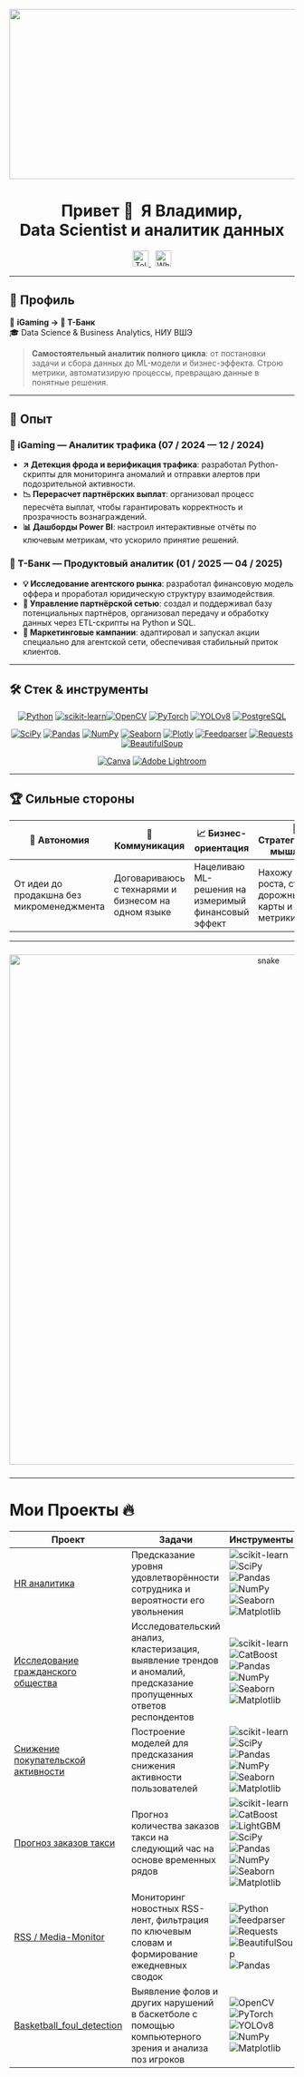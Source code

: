 <br clear="both">

<div align="center">
  <img src="https://user-images.githubusercontent.com/74038190/225813708-98b745f2-7d22-48cf-9150-083f1b00d6c9.gif" width="600" height="300">
</div>

<h1 align="center">Привет&nbsp;👋 &nbsp;Я&nbsp;Владимир, Data&nbsp;Scientist&nbsp;и&nbsp;аналитик данных</h1>

<p align="center">
  <a href="https://t.me/vkalinovski" target="_blank">
    <img src="https://img.shields.io/static/v1?message=Telegram&logo=telegram&label=&color=2CA5E0&logoColor=white&style=for-the-badge" height="28" alt="Telegram"/>
  </a>
  &nbsp;
  <a href="https://wa.me/79055512531" target="_blank">
    <img src="https://img.shields.io/static/v1?message=WhatsApp&logo=whatsapp&label=&color=25D366&logoColor=white&style=for-the-badge" height="28" alt="WhatsApp"/>
  </a>
</p>

<hr>

## 🚀 Профиль

🎲 **iGaming → 🏦 Т-Банк**  
🎓 Data Science & Business Analytics, НИУ ВШЭ  

> **Самостоятельный аналитик полного цикла**: от постановки задачи и сбора данных до ML-модели и бизнес-эффекта. Строю метрики, автоматизирую процессы, превращаю данные в понятные решения.

---

## 💼 Опыт

### 🎲 iGaming — Аналитик трафика (07 / 2024 — 12 / 2024)
- **↗ Детекция фрода и верификация трафика**: разработал Python-скрипты для мониторинга аномалий и отправки алертов при подозрительной активности.  
- **📉 Перерасчет партнёрских выплат**: организовал процесс пересчёта выплат, чтобы гарантировать корректность и прозрачность вознаграждений.  
- **📊 Дашборды Power BI**: настроил интерактивные отчёты по ключевым метрикам, что ускорило принятие решений.  


### 🏦 Т-Банк — Продуктовый аналитик (01 / 2025 — 04 / 2025)
- **💡 Исследование агентского рынка**: разработал финансовую модель оффера и проработал юридическую структуру взаимодействия.  
- **🔗 Управление партнёрской сетью**: создал и поддерживал базу потенциальных партнёров, организовал передачу и обработку данных через ETL-скрипты на Python и SQL.  
- **🎯 Маркетинговые кампании**: адаптировал и запускал акции специально для агентской сети, обеспечивая стабильный приток клиентов.  

---

## 🛠 Стек & инструменты

<div align="center">

[![Python](https://img.shields.io/badge/Python-3670A0?style=for-the-badge&logo=python&logoColor=white)]() [![scikit-learn](https://img.shields.io/badge/scikit--learn-F7931E?style=for-the-badge&logo=scikit-learn&logoColor=white)]()[![OpenCV](https://img.shields.io/badge/OpenCV-5C3EE8?style=for-the-badge&logo=opencv&logoColor=white)]() [![PyTorch](https://img.shields.io/badge/PyTorch-EE4C2C?style=for-the-badge&logo=pytorch&logoColor=white)]() [![YOLOv8](https://img.shields.io/badge/YOLOv8-FFC107?style=for-the-badge&logo=yolov8&logoColor=black)]() [![PostgreSQL](https://img.shields.io/badge/PostgreSQL-316192?style=for-the-badge&logo=postgresql&logoColor=white)]()

[![SciPy](https://img.shields.io/badge/SciPy-0C55A5?style=for-the-badge&logo=scipy&logoColor=white)]() [![Pandas](https://img.shields.io/badge/Pandas-150458?style=for-the-badge&logo=pandas&logoColor=white)]() [![NumPy](https://img.shields.io/badge/NumPy-013243?style=for-the-badge&logo=numpy&logoColor=white)]() [![Seaborn](https://img.shields.io/badge/Seaborn-0095D5?style=for-the-badge&logo=seaborn&logoColor=white)]() [![Plotly](https://img.shields.io/badge/Plotly-3F4F75?style=for-the-badge&logo=plotly&logoColor=white)]() [![Feedparser](https://img.shields.io/badge/Feedparser-FFA500?style=for-the-badge&logo=rss&logoColor=white)]() [![Requests](https://img.shields.io/badge/Requests-150458?style=for-the-badge&logo=requests&logoColor=white)]() [![BeautifulSoup](https://img.shields.io/badge/BeautifulSoup-32A852?style=for-the-badge&logo=beautifulsoup&logoColor=white)]()

[![Canva](https://img.shields.io/badge/Canva-00C4CC?style=for-the-badge&logo=canva&logoColor=white)]() [![Adobe Lightroom](https://img.shields.io/badge/Adobe%20Lightroom-31A8FF?style=for-the-badge&logo=adobelightroom&logoColor=white)]()

</div>

---

## 🏆 Сильные стороны

| 🚀 Автономия | 🤝 Коммуникация | 📈 Бизнес-ориентация | 🧩 Стратегическое мышление |
|-------------|----------------|----------------------|----------------------------|
| От идеи до продакшна без микроменеджмента | Договариваюсь с технарями и бизнесом на одном языке | Нацеливаю ML-решения на измеримый финансовый эффект | Нахожу точки роста, строю дорожные карты и метрики |

---
###

<p align="center">
 <img width="900" src="snake/github-snake.svg" alt="snake"/>
</p>

###

---
# Мои Проекты 🔥

| Проект | Задачи | Инструменты |
|--------|--------|-------------|
| [HR аналитика](https://github.com/underplintus/Portfolio/blob/main/HR) | Предсказание уровня удовлетворённости сотрудника и вероятности его увольнения | ![scikit-learn](https://img.shields.io/badge/scikit--learn-%23F7931E.svg?style=flat-square&logo=scikit-learn) ![SciPy](https://img.shields.io/badge/SciPy-%230C55A5.svg?style=flat-square&logo=scipy) ![Pandas](https://img.shields.io/badge/pandas-%23150458.svg?style=flat-square&logo=pandas) ![NumPy](https://img.shields.io/badge/numpy-%23013243.svg?style=flat-square&logo=numpy) ![Seaborn](https://img.shields.io/badge/Seaborn-%230095D5.svg?style=flat-square&logo=seaborn) ![Matplotlib](https://img.shields.io/badge/Matplotlib-%23ffffff.svg?style=flat-square&logo=matplotlib&logoColor=black) |
| [Исследование гражданского общества](https://github.com/underplintus/Portfolio/blob/main/NKO) | Исследовательский анализ, кластеризация, выявление трендов и аномалий, предсказание пропущенных ответов респондентов | ![scikit-learn](https://img.shields.io/badge/scikit--learn-%23F7931E.svg?style=flat-square&logo=scikit-learn) ![CatBoost](https://img.shields.io/badge/CatBoost-%232671E5.svg?style=flat-square&logo=catboost) ![Pandas](https://img.shields.io/badge/pandas-%23150458.svg?style=flat-square&logo=pandas) ![NumPy](https://img.shields.io/badge/numpy-%23013243.svg?style=flat-square&logo=numpy) ![Seaborn](https://img.shields.io/badge/Seaborn-%230095D5.svg?style=flat-square&logo=seaborn) ![Matplotlib](https://img.shields.io/badge/Matplotlib-%23ffffff.svg?style=flat-square&logo=matplotlib&logoColor=black) |
| [Снижение покупательской активности](https://github.com/underplintus/Portfolio/blob/main/web_shop) | Построение моделей для предсказания снижения активности пользователей | ![scikit-learn](https://img.shields.io/badge/scikit--learn-%23F7931E.svg?style=flat-square&logo=scikit-learn) ![SciPy](https://img.shields.io/badge/SciPy-%230C55A5.svg?style=flat-square&logo=scipy) ![Pandas](https://img.shields.io/badge/pandas-%23150458.svg?style=flat-square&logo=pandas) ![NumPy](https://img.shields.io/badge/numpy-%23013243.svg?style=flat-square&logo=numpy) ![Seaborn](https://img.shields.io/badge/Seaborn-%230095D5.svg?style=flat-square&logo=seaborn) ![Matplotlib](https://img.shields.io/badge/Matplotlib-%23ffffff.svg?style=flat-square&logo=matplotlib&logoColor=black) |
| [Прогноз заказов такси](https://github.com/underplintus/Portfolio/blob/main/taxi) | Прогноз количества заказов такси на следующий час на основе временных рядов | ![scikit-learn](https://img.shields.io/badge/scikit--learn-%23F7931E.svg?style=flat-square&logo=scikit-learn) ![CatBoost](https://img.shields.io/badge/CatBoost-%232671E5.svg?style=flat-square&logo=catboost) ![LightGBM](https://img.shields.io/badge/LightGBM-%2364B02E.svg?style=flat-square&logo=lightgbm) ![SciPy](https://img.shields.io/badge/SciPy-%230C55A5.svg?style=flat-square&logo=scipy) ![Pandas](https://img.shields.io/badge/pandas-%23150458.svg?style=flat-square&logo=pandas) ![NumPy](https://img.shields.io/badge/numpy-%23013243.svg?style=flat-square&logo=numpy) ![Seaborn](https://img.shields.io/badge/Seaborn-%230095D5.svg?style=flat-square&logo=seaborn) ![Matplotlib](https://img.shields.io/badge/Matplotlib-%23ffffff.svg?style=flat-square&logo=matplotlib&logoColor=black) |
| [RSS / Media-Monitor](https://github.com/vkalinovski/RSS_Project/blob/main/README.md) | Мониторинг новостных RSS-лент, фильтрация по ключевым словам и формирование ежедневных сводок | ![Python](https://img.shields.io/badge/Python-3776AB?style=flat-square&logo=python&logoColor=white) ![feedparser](https://img.shields.io/badge/feedparser-%23FFA500.svg?style=flat-square&logo=rss&logoColor=white) ![Requests](https://img.shields.io/badge/requests-%23150458.svg?style=flat-square&logo=python&logoColor=white) ![BeautifulSoup](https://img.shields.io/badge/BeautifulSoup-%2332A852.svg?style=flat-square&logo=python&logoColor=white) ![Pandas](https://img.shields.io/badge/pandas-%23150458.svg?style=flat-square&logo=pandas) |
| [Basketball_foul_detection](https://github.com/vkalinovski/-Basketball_foul_detection/blob/main/README.md) | Выявление фолов и других нарушений в баскетболе с помощью компьютерного зрения и анализа поз игроков | ![OpenCV](https://img.shields.io/badge/OpenCV-%235C3EE8.svg?style=flat-square&logo=opencv&logoColor=white) ![PyTorch](https://img.shields.io/badge/PyTorch-%23EE4C2C.svg?style=flat-square&logo=pytorch&logoColor=white) ![YOLOv8](https://img.shields.io/badge/YOLOv8-%23FFC107.svg?style=flat-square&logo=nvidia&logoColor=black) ![NumPy](https://img.shields.io/badge/numpy-%23013243.svg?style=flat-square&logo=numpy) ![Matplotlib](https://img.shields.io/badge/Matplotlib-%23ffffff.svg?style=flat-square&logo=matplotlib&logoColor=black) |
